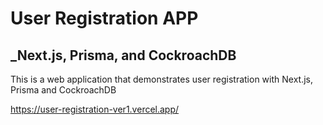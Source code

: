 # User Registration APP
## _Next.js, Prisma, and CockroachDB

This is a web application that demonstrates user registration with Next.js, Prisma and CockroachDB

https://user-registration-ver1.vercel.app/